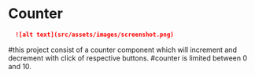 # Counter
```md
  ![alt text](src/assets/images/screenshot.png)
  ```
  
#this project consist of a counter component which will increment and decrement with click of respective buttons.
#counter is limited between 0 and 10.

